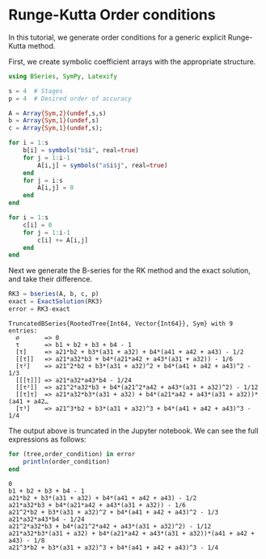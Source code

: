 # Runge-Kutta Order conditions

In this tutorial, we generate order conditions for a generic explicit Runge-Kutta method.

First, we create symbolic coefficient arrays with the appropriate structure.


```julia
using BSeries, SymPy, Latexify

s = 4  # Stages
p = 4  # Desired order of accuracy

A = Array{Sym,2}(undef,s,s)
b = Array{Sym,1}(undef,s)
c = Array{Sym,1}(undef,s);
```


```julia
for i = 1:s
    b[i] = symbols("b$i", real=true)
    for j = 1:i-1
        A[i,j] = symbols("a$i$j", real=true)
    end
    for j = i:s
        A[i,j] = 0
    end
end

for i = 1:s
    c[i] = 0
    for j = 1:i-1
        c[i] += A[i,j]
    end
end
```

Next we generate the B-series for the RK method and the exact solution, and take their difference.


```julia
RK3 = bseries(A, b, c, p)
exact = ExactSolution(RK3)
error = RK3-exact
```




    TruncatedBSeries{RootedTree{Int64, Vector{Int64}}, Sym} with 9 entries:
      ∅       => 0
      τ       => b1 + b2 + b3 + b4 - 1
      [τ]     => a21*b2 + b3*(a31 + a32) + b4*(a41 + a42 + a43) - 1/2
      [[τ]]   => a21*a32*b3 + b4*(a21*a42 + a43*(a31 + a32)) - 1/6
      [τ²]    => a21^2*b2 + b3*(a31 + a32)^2 + b4*(a41 + a42 + a43)^2 - 1/3
      [[[τ]]] => a21*a32*a43*b4 - 1/24
      [[τ²]]  => a21^2*a32*b3 + b4*(a21^2*a42 + a43*(a31 + a32)^2) - 1/12
      [[τ]τ]  => a21*a32*b3*(a31 + a32) + b4*(a21*a42 + a43*(a31 + a32))*(a41 + a42…
      [τ³]    => a21^3*b2 + b3*(a31 + a32)^3 + b4*(a41 + a42 + a43)^3 - 1/4



The output above is truncated in the Jupyter notebook.  We can see the full expressions as follows:


```julia
for (tree,order_condition) in error
    println(order_condition)
end
```

    0
    b1 + b2 + b3 + b4 - 1
    a21*b2 + b3*(a31 + a32) + b4*(a41 + a42 + a43) - 1/2
    a21*a32*b3 + b4*(a21*a42 + a43*(a31 + a32)) - 1/6
    a21^2*b2 + b3*(a31 + a32)^2 + b4*(a41 + a42 + a43)^2 - 1/3
    a21*a32*a43*b4 - 1/24
    a21^2*a32*b3 + b4*(a21^2*a42 + a43*(a31 + a32)^2) - 1/12
    a21*a32*b3*(a31 + a32) + b4*(a21*a42 + a43*(a31 + a32))*(a41 + a42 + a43) - 1/8
    a21^3*b2 + b3*(a31 + a32)^3 + b4*(a41 + a42 + a43)^3 - 1/4

